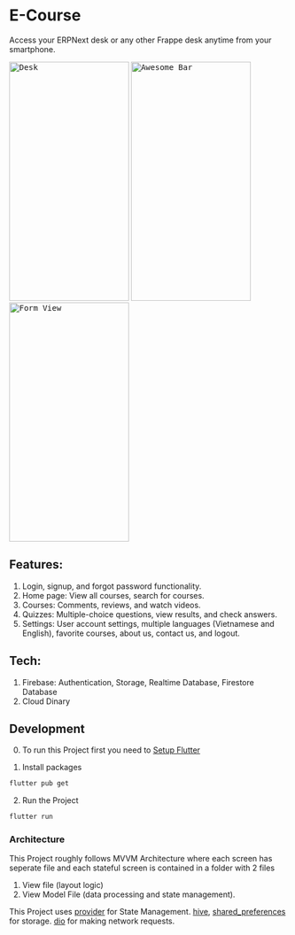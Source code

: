 # E-Course

Access your ERPNext desk or any other Frappe desk anytime from your smartphone.

<kbd><img width="216" height="432" src="screenshots/homepage.png" alt="Desk" /></kbd>
<kbd><img width="216" height="432" src="screenshots/course.png" alt="Awesome Bar" /></kbd>
<kbd><img width="216" height="432" src="screenshots/quiz.png" alt="Form View" /></kbd>

## Features:
1) Login, signup, and forgot password functionality.
2) Home page: View all courses, search for courses.
3) Courses: Comments, reviews, and watch videos.
4) Quizzes: Multiple-choice questions, view results, and check answers.
5) Settings: User account settings, multiple languages (Vietnamese and English), favorite courses, about us, contact us, and logout.

## Tech:
1) Firebase: Authentication, Storage, Realtime Database, Firestore Database
2) Cloud Dinary

## Development
0) To run this Project first you need to [Setup Flutter](https://flutter.dev/docs/get-started/install)

1) Install packages<br/>
```sh
flutter pub get
```
2) Run the Project<br/>
```sh
flutter run
```

### Architecture

This Project roughly follows MVVM Architecture where each screen has seperate file and each stateful screen is contained in a folder with 2 files 

1) View file (layout logic) 
2) View Model File (data processing and state management). 

This Project uses [provider](https://pub.dev/packages/provider) for State Management. 
[hive](https://pub.dev/packages/hive), [shared_preferences](https://pub.dev/packages/shared_preferences) for storage. 
[dio](https://pub.dev/packages/dio) for making network requests.